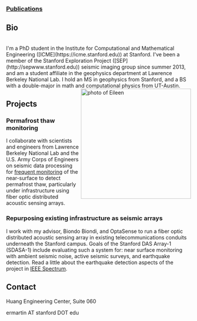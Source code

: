 ### [Publications](/publications)      

## Bio
<BR CLEAR=”left” /> 
I'm a PhD student in the Institute for Computational and Mathematical Engineering ([ICME](https://icme.stanford.edu)) at Stanford. I've been a member of the Stanford Exploration Project ([SEP](http://sepwww.stanford.edu)) seismic imaging group since summer 2013, and am a student affiliate in the geophysics department at Lawrence Berkeley National Lab. I hold an MS in geophysics from Stanford, and a BS with a double-major in math and computational physics from UT-Austin.

<img src="https://eileenrmartin.github.io/img/eileen.jpg" alt="photo of Eileen" align="right" style="width: 300px;"/>

</BR>

## Projects

### Permafrost thaw monitoring

I collaborate with scientists and engineers from Lawrence Berkeley National Lab and the U.S. Army Corps of Engineers on seismic data processing for [frequent monitoring](https://www.facebook.com/serdpFiberPermafrost/) of the near-surface to detect permafrost thaw, particularly under infrastructure using fiber optic distributed acoustic sensing arrays.

### Repurposing existing infrastructure as seismic arrays

I work with my advisor, Biondo Biondi, and OptaSense to run a fiber optic distributed acoustic sensing array in existing telecommunications conduits underneath the Stanford campus. Goals of the Stanford DAS Array-1 (SDASA-1) include evaluating such a system for: near surface monitoring with ambient seismic noise, active seismic surveys, and earthquake detection. Read a little about the earthquake detection aspects of the project in [IEEE Spectrum](https://spectrum.ieee.org/view-from-the-valley/at-work/test-and-measurement/turning-the-optical-fiber-network-into-a-giant-earthquake-sensor).


## Contact
Huang Engineering Center, Suite 060

ermartin AT stanford DOT edu
